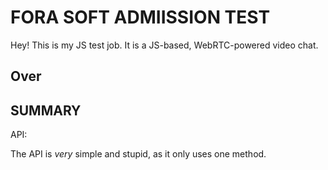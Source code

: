 # FORA SOFT ADMIISSION TEST

Hey!
This is my JS test job.
It is a JS-based, WebRTC-powered video chat.  

## Over


## SUMMARY




API:

The API is _very_ simple and stupid, as it only uses one method.
